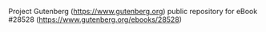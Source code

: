 Project Gutenberg (https://www.gutenberg.org) public repository for eBook #28528 (https://www.gutenberg.org/ebooks/28528)
